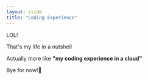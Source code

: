 ```yaml
---
layout: slide
title: "Coding Experience"
---
```


LOL! 

That's my life in a nutshell

Actually more like **"my coding experience in a cloud"**

Bye for now!:wave:
